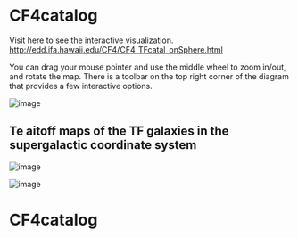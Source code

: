 # CF4catalog

Visit here to see the interactive visualization. 
http://edd.ifa.hawaii.edu/CF4/CF4_TFcatal_onSphere.html

You can drag your mouse pointer and use the middle wheel to zoom in/out, and rotate the map. There is a toolbar on the top right corner of the diagram that provides a few interactive options. 

![image](https://user-images.githubusercontent.com/13570487/93035595-a9588000-f5fa-11ea-8e1c-51edc573dca4.png)

## Te aitoff maps of the TF galaxies in the supergalactic coordinate system

![image](https://user-images.githubusercontent.com/13570487/93038425-318e5380-f602-11ea-8751-05eff7a08757.png)


![image](https://user-images.githubusercontent.com/13570487/93038456-4539ba00-f602-11ea-806e-1373bd299964.png)


# CF4catalog
